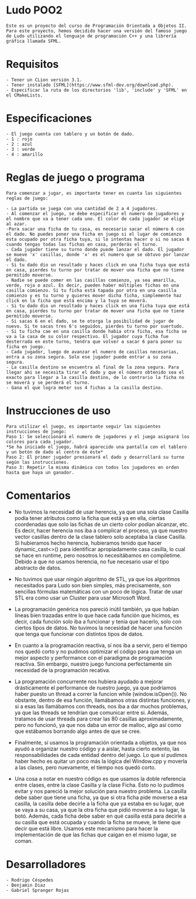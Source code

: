 # Ludo POO2

    Este es un proyecto del curso de Programación Orientada a Objetos II. Para este proyecto, hemos decidido hacer una versión del famoso juego de Ludo utilizando el lenguaje de programación C++ y una librería gráfica llamada SFML.

# Requisitos

    - Tener un CLion versión 3.1.
    - Tener instalado [SFML](https://www.sfml-dev.org/download.php).
    - Especificar la ruta de los directorios 'lib', 'include' y 'SFML' en el CMakeLists.

# Especificaciones
	- El juego cuenta con tablero y un botón de dado.
	- 1 : rojo 
	- 2 : azul 
	- 3 : verde
	- 4 : amarillo
	
# Reglas de juego o programa
    Para comenzar a jugar, es importante tener en cuanta las siguientes reglas de juego:
    
    - La partida se juega con una cantidad de 2 a 4 jugadores.
    - Al comenzar el juego, se debe especificar el numero de jugadores y el nombre que va a tener cada uno. El color de cada jugador se elige al azar.
    -Para sacar una ficha de tu casa, es necesario sacar el número 6 con el dado. No puedes poner una ficha en juego si el lugar de comienzo esta ocupado por otra ficha tuya, si lo intentas hacer o si no sacas 6 cuando tengas todas las fichas en casa, perderás el turno.
    - Cada jugador tiene su turno donde puede lanzar el dado. El jugador se mueve 'x' casillas, donde 'x' es el numero que se obtuvo por lanzar el dado.
    - Si tu dado dio un resultado y haces click en una ficha tuya que está en casa, pierdes tu turno por tratar de mover una ficha que no tiene permitido moverse.
    - Nadie se puede comer en las casillas comienzo, ya sea amarilla, verde, roja o azul. Es decir, pueden haber múltiples fichas en una casilla comienzo. Si tu ficha está tapada por otra en una casilla comienzo y es tu turno y quieres mover dicha ficha, simplemente haz click en la ficha que está encima y la tuya se moverá.
    - Si tu dado dio un resultado y haces click en una ficha tuya que está en casa, pierdes tu turno por tratar de mover una ficha que no tiene permitido moverse.
    - Si sacas 6 en el dado, se te otorga la posibilidad de jugar de nuevo. Si te sacas tres 6's seguidos, pierdes tu turno por suertudo.
    - Si tu ficha cae en una casilla donde habia otra ficha, esa ficha se va a la casa de su color respectivo. El jugador cuya ficha fue desterrada en este turno, tendra que volver a sacar 6 para poner su ficha en juego.
    - Cada jugador, luego de avanzar el numero de casillas necesarias, entra a su zona segura. Solo ese jugador puede entrar a su zona segura.
    - La casilla destino se encuentra al final de la zona segura. Para llegar ahi se necesita tirar el dado y que el número obtenido sea el exacto para llegar a la casilla destino, de lo contrario la ficha no se moverá y se perderá el turno.
    - Gana el que logra meter sus 4 fichas a la casilla destino.
    
# Instrucciones de uso
    Para utilizar el juego, es importante seguir las siguientes instrucciones de juego:
    Paso 1: Se seleccionará el numero de jugadores y el juego asignará los colores para cada jugador.
    *Se ha iniciado el juego, habrá aparecido una pantalla con el tablero y un botón de dado al centro de éste*
    Paso 2: El primer jugador presionará el dado y desarrollará su turno según las instrucciones.
    Paso 3: Repetir la misma dinámica con todos los jugadores en orden hasta que haya un ganador.

# Comentarios

* No tuvimos la necesidad de usar herencia, ya que una sola clase Casilla podía tener atributos como la ficha que está ya en ella, ciertas coordenadas que solo las fichas de un cierto color podían alcanzar, etc. Es decir, hacer herencia nos iba a complicar el proceso, ya que nuestro vector casillas dentro de la clase tablero solo aceptaba la clase Casilla. Si hubieramos hecho herencia, hubieramos tenido que hacer dynamic_cast<>() para identificar apropiadamente casa casilla, lo cual se hace en runtime, pero nosotros lo necesitábamos en compiletime. Debido a que no usamos herencia, no fue necesario usar el tipo abstracto de datos.

* No tuvimos que usar ningún algoritmo de STL, ya que los algoritmos necesitados para Ludo son bien simples, más precisamente, son sencillas fórmulas matemáticas con un poco de lógica. Tratar de usar STL era como usar un Cluster para usar Microsoft Word.

* La programación genérica nos pareció inútil también, ya que habían líneas bien trazadas entre lo que hace cada función que hicimos, es decir, cada función solo iba a funcionar y tenía que hacerlo, solo con ciertos tipos de datos. No tuvimos la necesidad de hacer una función que tenga que funcionar con distintos tipos de datos.

* En cuanto a la programación reactiva, sí nos iba a servir, pero el tiempo nos quedó corto y no pudimos optimizar el código para que tenga un mejor aspecto y performance con el paradigma de programación reactiva. Sin embargo, nuestro juego funciona perfectamente sin necesidad de la programación recativa.

* La programación concurrente nos hubiera ayudado a mejorar drásticamente el performance de nuestro juego, ya que podríamos haber puesto un thread a correr la funcion while (window.isOpen()). No obstante, dentro de esa función, llamábamos otras distintas funciones, y si a esas las llamábamos con threads, nos iba a dar muchos problemas, ya que las threads se tendrían que comunicar entre sí. Además, tratamos de usar threads para crear las 80 casillas aproximadamente, pero no funcionó, ya que nos daba un error de malloc, algo así como que estábamos borrando algo antes de que se cree.

* Finalmente, sí usamos la programación orientada a objetos, ya que nos ayudó a organizar nuestro código y a aislar, hasta cierto extento, las responsabilidades de cada entidad dentro del juego. Lo que sí pudimos haber hecho es quitar un poco más la lógica del Window.cpp y moverla a las clases, pero nuevamente, el tiempo nos quedó corto.

* Una cosa a notar en nuestro código es que usamos la doble referencia entre clases, entre la clase Casilla y la clase Ficha. Esto no lo pudimos evitar y nos pareció la mejor solución para nuestro problema. La casilla debe saber que tiene una ficha, ya que si otra ficha pide moverse a esa casilla, la casilla debe decirle a la ficha que ya estaba en su lugar, que se vaya a su casa, ya que la otra ficha que pidió moverse a su lugar, la botó. Además, cada ficha debe saber en qué casilla está para decirle a su casilla que está ocupada y cuando la ficha se mueve, le tiene que decir que está libre. 
Usamos este mecanismo para hacer la implementación de que las fichas que caigan en el mismo lugar, se coman.

# Desarrolladores

    - Rodrigo Céspedes
    - Benjamin Diaz
    - Gabriel Spranger Rojas

